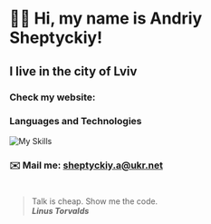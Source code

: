 # 👋🏻 Hi, my name is **Andriy Sheptyckiy**!
## I live in the city of Lviv
### Check my website: 
### Languages and Technologies 

![My Skills](https://skillicons.dev/icons?i=js,typescript,html,css,scss,react,redux,&perline=7)

### ✉️ Mail me: sheptyckiy.a@ukr.net
#
> Talk is cheap. Show me the code. <br/>
> ***Linus Torvalds***


